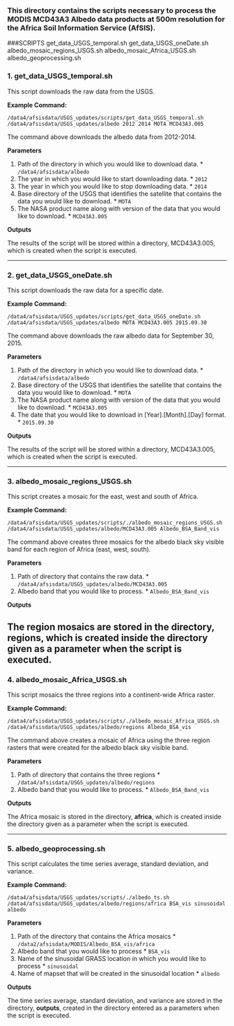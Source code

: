 ### This directory contains the scripts necessary to process the MODIS MCD43A3 Albedo data products at 500m resolution for the Africa Soil Information Service (AfSIS).

###SCRIPTS
get_data_USGS_temporal.sh
get_data_USGS_oneDate.sh
albedo_mosaic_regions_USGS.sh
albedo_mosaic_Africa_USGS.sh
albedo_geoprocessing.sh

### 1. **get_data_USGS_temporal.sh**

This script downloads the raw data from the USGS.

**Example Command:**

```
/data4/afsisdata/USGS_updates/scripts/get_data_USGS_temporal.sh /data4/afsisdata/USGS_updates/albedo 2012 2014 MOTA MCD43A3.005
```

The command above downloads the albedo data from 2012-2014.

**Parameters**

  1. Path of the directory in which you would like to download data.
  	* ``/data4/afsisdata/albedo``
  2. The year in which you would like to start downloading data.
  	* ``2012``
  3. The year in which you would like to stop downloading data.
  	* ``2014`` 
  4. Base directory of the USGS that identifies the satellite that contains the data you would like to download.
  	* ``MOTA``
  5. The NASA product name along with version of the data that you would like to download.
  	* ``MCD43A3.005``

**Outputs**

The results of the script will be stored within a directory, MCD43A3.005, which is created when the script is executed.

---
### 2. **get_data_USGS_oneDate.sh**

This script downloads the raw data for a specific date.

**Example Command:**

```
/data4/afsisdata/USGS_updates/scripts/get_data_USGS_oneDate.sh /data4/afsisdata/USGS_updates/albedo MOTA MCD43A3.005 2015.09.30
```

The command above downloads the raw albedo data for September 30, 2015.

**Parameters**

  1. Path of the directory in which you would like to download data.
  	* ``/data4/afsisdata/albedo``
  2. Base directory of the USGS that identifies the satellite that contains the data you would like to download.
  	* ``MOTA``
  3. The NASA product name along with version of the data that you would like to download.
  	* ``MCD43A3.005``
  4. The date that you would like to download in [Year].[Month].[Day] format.
  	* ``2015.09.30``

**Outputs**

The results of the script will be stored within a directory, MCD43A3.005, which is created when the script is executed.

---
### 3. albedo_mosaic_regions_USGS.sh

This script creates a mosaic for the east, west and south of Africa.

**Example Command:**
```
/data4/afsisdata/USGS_updates/scripts/./albedo_mosaic_regions_USGS.sh /data4/afsisdata/USGS_updates/albedo/MCD43A3.005 Albedo_BSA_Band_vis
```

The command above creates three mosaics for the albedo black sky visible band for each region of Africa (east, west, south).

**Parameters**

  1. Path of directory that contains the raw data.
  	* ``/data4/afsisdata/USGS_updates/albedo/MCD43A3.005``
  2. Albedo band that you would like to process.
  	* ``Albedo_BSA_Band_vis``

**Outputs**

The region mosaics are stored in the directory, **regions**, which is created inside the directory given as a parameter when the script is executed.
---
### 4. albedo_mosaic_Africa_USGS.sh

This script mosaics the three regions into a continent-wide Africa raster.

**Example Command:**

```
/data4/afsisdata/USGS_updates/scripts/./albedo_mosaic_Africa_USGS.sh /data4/afsisdata/USGS_updates/albedo/regions Albedo_BSA_vis
```

The command above creates a mosaic of Africa using the three region rasters that were created for the albedo black sky visible band.

**Parameters**

  1. Path of directory that contains the three regions
  	* ``/data4/afsisdata/USGS_updates/albedo/regions``
  2. Albedo band that you would like to process.
  	* ``Albedo_BSA_Band_vis``

**Outputs**

The Africa mosaic is stored in the directory, **africa**, which is created inside the directory given as a parameter when the script is executed.

---
### 5. albedo_geoprocessing.sh

This script calculates the time series average, standard deviation, and variance.

**Example Command:**

```
/data4/afsisdata/USGS_updates/scripts/./albedo_ts.sh /data4/afsisdata/USGS_updates/albedo/regions/africa BSA_vis sinusoidal albedo
```

**Parameters**

  1. Path of the directory that contains the Africa mosaics
  	* ``/data2/afsisdata/MODIS/Albedo_BSA_vis/africa``
  2. Albedo band that you would like to process
  	* ``BSA_vis``
  3. Name of the sinusoidal GRASS location in which you would like to process
  	* ``sinusoidal``
  4. Name of mapset that will be created in the sinusoidal location
  	* ``albedo``

**Outputs**

The time series average, standard deviation, and variance are stored in the directory, **outputs**, created  in the directory entered as a parameters when the script is executed.
